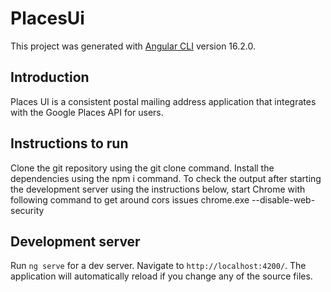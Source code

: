 # PlacesUi

This project was generated with [Angular CLI](https://github.com/angular/angular-cli) version 16.2.0.

## Introduction

Places UI is a consistent postal mailing address application that integrates with the Google Places API for users.

## Instructions to run

Clone the git repository using the git clone command.
Install the dependencies using the npm i command.
To check the output after starting the development server using the instructions below, start Chrome with following command to get around cors issues
chrome.exe --disable-web-security

## Development server

Run `ng serve` for a dev server. Navigate to `http://localhost:4200/`. The application will automatically reload if you change any of the source files.

